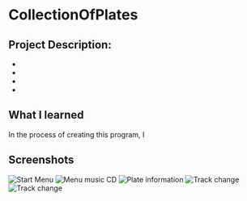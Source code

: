 # CollectionOfPlates
## Project Description:
- 
- 
- 
- 
## What I learned 
In the process of creating this program, I 
## Screenshots
![Start Menu](https://raw.githubusercontent.com/CodeRookie0/collection-of-plates/main/Start%20Menu.png?token=GHSAT0AAAAAACCK2LV5MXL6FUWQCZUUDQJMZCZHRRQ)
![Menu music CD](https://raw.githubusercontent.com/CodeRookie0/collection-of-plates/main/menu%20music%20CD.png?token=GHSAT0AAAAAACCK2LV4WBH467KH6KTKNXEWZCZHR3A)
![Plate information](https://raw.githubusercontent.com/CodeRookie0/collection-of-plates/main/disc%20information.png?token=GHSAT0AAAAAACCK2LV4MNEXN7H7UJIWT63IZCZHR6Q)
![Track change](https://raw.githubusercontent.com/CodeRookie0/collection-of-plates/main/track%20change%202.png?token=GHSAT0AAAAAACCK2LV5E3BROG7MON2GGNFYZCZHSCQ)
![Track change](https://github.com/CodeRookie0/collection-of-plates/blob/main/track%20change.png) 
